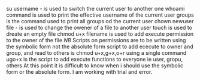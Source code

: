 su username - is used to switch the current user to another one
whoami command is used to print the effective username of the current user
groups is the command used to print all groups od the current user
chown newuser file - is used to change the owener of a file to another user
touch is used to dreate an empty file
chmod u+x filename is used to add execute permission to the owner of the file
*NB* Scripts on permissions are to be written using the symbolic form not the absolute form
script to add ececute to owner and group, and read to others is chmod u+x,g+x,o+r
using a single command ugo+x is the script to add execute functions to everyone ie user, gropu, others
At this point it is difficult to know when i should use the symbolic form or the absolute form. I am working with trial and error.
